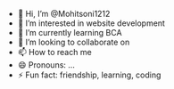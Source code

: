 - 👋 Hi, I’m @Mohitsoni1212
- 👀 I’m interested in website development 
- 🌱 I’m currently learning BCA
- 💞️ I’m looking to collaborate on 
- 📫 How to reach me
- 😄 Pronouns: ...
- ⚡ Fun fact: friendship, learning, coding

<!---
Mohitsoni1212/Mohitsoni1212 is a ✨ special ✨ repository because its `README.md` (this file) appears on your GitHub profile.
You can click the Preview link to take a look at your changes.
--->
